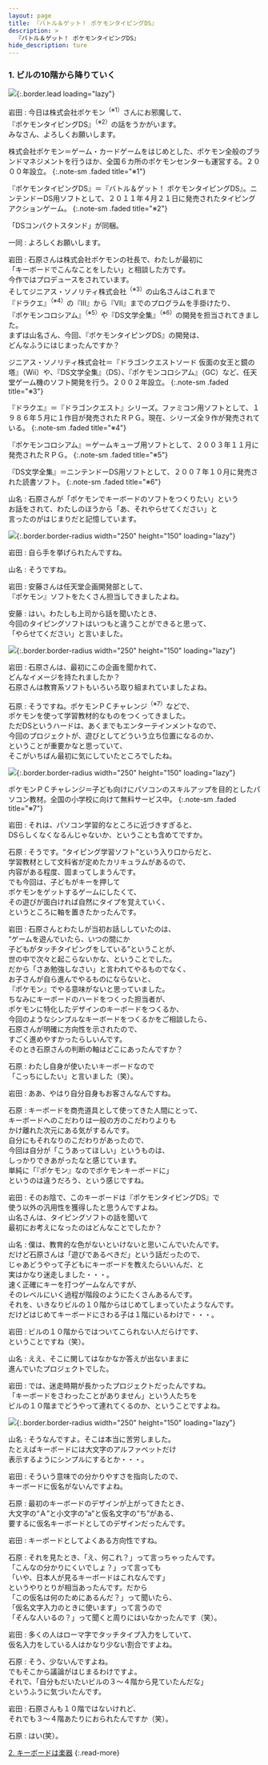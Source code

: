 ```yaml
---
layout: page
title: 『バトル＆ゲット！ ポケモンタイピングDS』
description: >
  『バトル＆ゲット！ ポケモンタイピングDS』
hide_description: ture
---
```


### 1. ビルの10階から降りていく

![](/interviews/jp/nds/uzpj/vol2/img/mainvisual1.jpg){:.border.lead loading="lazy"}

岩田
: 今日は株式会社ポケモン<sup>（※1）</sup>さんにお邪魔して、<br>『ポケモンタイピングDS』<sup>（※2）</sup>の話をうかがいます。<br>みなさん、よろしくお願いします。


株式会社ポケモン＝ゲーム・カードゲームをはじめとした、ポケモン全般のブランドマネジメントを行うほか、全国６カ所のポケモンセンターも運営する。２０００年設立。
{:.note-sm .faded title="※1"}


『ポケモンタイピングDS』＝『バトル＆ゲット！ ポケモンタイピングDS』。ニンテンドーDS用ソフトとして、２０１１年４月２１日に発売されたタイピングアクションゲーム。
{:.note-sm .faded title="※2"}

「DSコンパクトスタンド」が同梱。

一同
: よろしくお願いします。

岩田
: 石原さんは株式会社ポケモンの社長で、わたしが最初に<br>「キーボードでこんなことをしたい」と相談した方です。<br>今作ではプロデュースをされています。<br>そしてジニアス・ソノリティ株式会社<sup>（※3）</sup>の山名さんはこれまで<br>『ドラクエ』<sup>（※4）</sup>の『III』から『VII』までのプログラムを手掛けたり、<br>『ポケモンコロシアム』<sup>（※5）</sup>や『DS文学全集』<sup>（※6）</sup>の開発を担当されてきました。<br>まずは山名さん、今回、『ポケモンタイピングDS』の開発は、<br>どんなふうにはじまったんですか？


ジニアス・ソノリティ株式会社＝『ドラゴンクエストソード 仮面の女王と鏡の塔』（Wii）や、『DS文学全集』（DS）、『ポケモンコロシアム』（GC）など、任天堂ゲーム機のソフト開発を行う。２００２年設立。
{:.note-sm .faded title="※3"}


『ドラクエ』＝『ドラゴンクエスト』シリーズ。ファミコン用ソフトとして、１９８６年５月に１作目が発売されたＲＰＧ。現在、シリーズ全９作が発売されている。
{:.note-sm .faded title="※4"}


『ポケモンコロシアム』＝ゲームキューブ用ソフトとして、２００３年１１月に発売されたＲＰＧ。
{:.note-sm .faded title="※5"}


『DS文学全集』＝ニンテンドーDS用ソフトとして、２００７年１０月に発売された読書ソフト。
{:.note-sm .faded title="※6"}

山名
: 石原さんが「ポケモンでキーボードのソフトをつくりたい」という<br>お話をされて、わたしのほうから「あ、それやらせてください」と<br>言ったのがはじまりだと記憶しています。

![](/interviews/jp/nds/uzpj/vol2/img/photo1.jpg){:.border.border-radius width="250" height="150" loading="lazy"}

岩田
: 自ら手を挙げられたんですね。

山名
: そうですね。

岩田
: 安藤さんは任天堂企画開発部として、<br>『ポケモン』ソフトをたくさん担当してきましたよね。

安藤
: はい。わたしも上司から話を聞いたとき、<br>今回のタイピングソフトはいつもと違うことができると思って、<br>「やらせてください」と言いました。

![](/interviews/jp/nds/uzpj/vol2/img/photo2.jpg){:.border.border-radius width="250" height="150" loading="lazy"}

岩田
: 石原さんは、最初にこの企画を聞かれて、<br>どんなイメージを持たれましたか？<br>石原さんは教育系ソフトもいろいろ取り組まれていましたよね。

石原
: そうですね。ポケモンＰＣチャレンジ<sup>（※7）</sup>などで、<br>ポケモンを使って学習教材的なものをつくってきました。<br>ただDSというハードは、あくまでもエンターテインメントなので、<br>今回のプロジェクトが、遊びとしてどういう立ち位置になるのか、<br>ということが重要かなと思っていて、<br>そこがいちばん最初に気にしていたところでしたね。

![](/interviews/jp/nds/uzpj/vol2/img/photo3.jpg){:.border.border-radius width="250" height="150" loading="lazy"}


ポケモンＰＣチャレンジ＝子ども向けにパソコンのスキルアップを目的としたパソコン教材。全国の小学校に向けて無料サービス中。
{:.note-sm .faded title="※7"}

岩田
: それは、パソコン学習的なところに近づきすぎると、<br>DSらしくなくなるんじゃないか、ということも含めてですか。

石原
: そうです。“タイピング学習ソフト”という入り口からだと、<br>学習教材として文科省が定めたカリキュラムがあるので、<br>内容がある程度、固まってしまうんです。<br>でも今回は、子どもがキーを押して<br>ポケモンをゲットするゲームにしたくて、<br>その遊びが面白ければ自然にタイプを覚えていく、<br>というところに軸を置きたかったんです。

岩田
: 石原さんとわたしが当初お話ししていたのは、<br>“ゲームを遊んでいたら、いつの間にか<br>子どもがタッチタイピングをしている”ということが、<br>世の中で次々と起こらないかな、ということでした。<br>だから「さあ勉強しなさい」と言われてやるものでなく、<br>お子さんが自ら進んでやるものにならないと、<br>『ポケモン』でやる意味がないと思っていました。<br>ちなみにキーボードのハードをつくった担当者が、<br>ポケモンに特化したデザインのキーボードをつくるか、<br>今回のようなシンプルなキーボードをつくるかをご相談したら、<br>石原さんが明確に方向性を示されたので、<br>すごく進めやすかったらしいんです。<br>そのとき石原さんの判断の軸はどこにあったんですか？

石原
: わたし自身が使いたいキーボードなので<br>「こっちにしたい」と言いました（笑）。

岩田
: ああ、やはり自分自身もお客さんなんですね。

石原
: キーボードを商売道具として使ってきた人間にとって、<br>キーボードへのこだわりは一般の方のこだわりよりも<br>かけ離れた次元にある気がするんです。<br>自分にもそれなりのこだわりがあったので、<br>今回は自分が「こうあってほしい」というものは、<br>しっかりできあがったなと感じています。<br>単純に「『ポケモン』なのでポケモンキーボードに」<br>というのは違うだろう、という感じですね。

岩田
: そのお陰で、このキーボードは『ポケモンタイピングDS』で<br>使う以外の汎用性を獲得したと思うんですよね。<br>山名さんは、タイピングソフトの話を聞いて<br>最初にお考えになったのはどんなことでしたか？

山名
: 僕は、教育的な色がないといけないと思いこんでいたんです。<br>だけど石原さんは「遊びであるべきだ」という話だったので、<br>じゃあどうやって子どもにキーボードを教えたらいいんだ、と<br>実はかなり迷走しました・・・。<br>速く正確にキーを打つゲームなんですが、<br>そのレベルにいく過程が階段のようにたくさんあるんです。<br>それを、いきなりビルの１０階からはじめてしまっていたようなんです。<br>だけどはじめてキーボードにさわる子は１階にいるわけで・・・。

岩田
: ビルの１０階からではついてこられない人だらけです、<br>ということですね（笑）。

山名
: ええ、そこに関してはなかなか答えが出ないままに<br>進んでいたプロジェクトでした。

岩田
: では、迷走時期が長かったプロジェクトだったんですね。<br>「キーボードをさわったことがありません」という人たちを<br>ビルの１０階までどうやって連れてくるのか、ということですよね。

![](/interviews/jp/nds/uzpj/vol2/img/photo4.jpg){:.border.border-radius width="250" height="150" loading="lazy"}

山名
: そうなんですよ。そこは本当に苦労しました。<br>たとえばキーボードには大文字のアルファベットだけ<br>表示するようにシンプルにするとか・・・。

岩田
: そういう意味での分かりやすさを指向したので、<br>キーボードに仮名がないんですよね。

石原
: 最初のキーボードのデザインが上がってきたとき、<br>大文字の“Ａ”と小文字の“a”と仮名文字の“ち”がある、<br>要するに仮名キーボードとしてのデザインだったんです。

岩田
: キーボードとしてよくある方向性ですね。

石原
: それを見たとき、「え、何これ？」って言っちゃったんです。<br>「こんなの分かりにくいでしょ？」って言っても<br>「いや、日本人が見るキーボードはこれなんです」<br>というやりとりが相当あったんです。だから<br>「この仮名は何のためにあるんだ？」って聞いたら、<br>「仮名文字入力のときに使います」って言うので<br>「そんな人いるの？」って聞くと周りにはいなかったんです（笑）。

岩田
: 多くの人はローマ字でタッチタイプ入力をしていて、<br>仮名入力をしている人はかなり少ない割合ですよね。

石原
: そう、少ないんですよね。<br>でもそこから議論がはじまるわけですよ。<br>それで、「自分もだいたいビルの３〜４階から見ていたんだな」<br>というふうに気づいたんです。

岩田
: 石原さんも１０階ではないけれど、<br>それでも３〜４階あたりにおられたんですか（笑）。

石原
: はい(笑）。


[2. キーボードは楽器](2.md)
{:.read-more}

